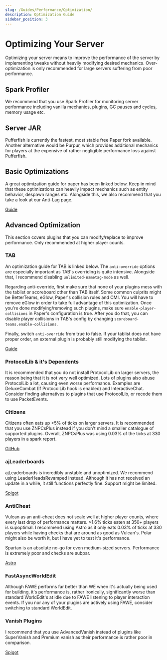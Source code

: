 ```yaml
---
slug: /Guides/Performance/Optimization/
description: Optimization Guide
sidebar_position: 3
---
```


# Optimizing Your Server
Optimizing your server means to improve the performance of the server by implementing tweaks without heavily modifying desired mechanics. Over-optimization is only recommended for large servers suffering from poor performance.

## Spark Profiler
We recommend that you use Spark Profiler for monitoring server performance including vanilla mechanics, plugins, GC pauses and cycles, memory usage etc.

## Server JAR
Pufferfish is currently the fastest, most stable free Paper fork available. Another alternative would be Purpur, which provides additional mechanics for players at the expensive of rather negligible performance loss against Pufferfish.

## Basic Optimizations
A great optimization guide for paper has been linked below. Keep in mind that these optimizations can heavily impact mechanics such as entity behavior, despawn ranges etc. Alongside this, we also recommend that you take a look at our Anti-Lag page.
<div>
<a class="button button--outline button--primary" href="https://paper-chan.moe/paper-optimization/">Guide</a>
</div>

## Advanced Optimization
This section covers plugins that you can modify/replace to improve performance. Only recommended at higher player counts.

### TAB
An optimization guide for TAB is linked below. The `anti-override` options are especially important as TAB's overriding is quite intensive. Alongside that, I recommend disabling `unlimited-nametag-mode` as well.

Regarding anti-override, first make sure that none of your plugins mess with the tablist or scoreboard other than TAB itself. Some common culprits might be BetterTeams, eGlow, Paper's collision rules and CMI. You will have to remove eGlow in order to take full advantage of this optimization. Once you're done modifying/removing such plugins, make sure `enable-player-collisions` in Paper's configuration is true. After you do that, you can disable player collisions in TAB's config by changing `scoreboard-teams.enable-collisions`.

Finally, switch `anti-override` from true to false. If your tablist does not have proper order, an external plugin is probably still modifying the tablist.
<div>
<a class="button button--outline button--primary" href="https://github.com/NEZNAMY/TAB/wiki/Optimizing-the-plugin">Guide</a>
</div>

### ProtocolLib & it's Dependents
It is recommended that you do not install ProtocolLib on larger servers, the reason being that it is not very well optimized. Lots of plugins also abuse ProtocolLib a lot, causing even worse performance. Examples are DeluxeCombat (If ProtocolLib hook is enabled) and InteractiveChat. Consider finding alternatives to plugins that use ProtocolLib, or recode them to use PacketEvents.

### Citizens
Citizens often eats up >5% of ticks on larger servers. It is recommended that you use ZNPCsPlus instead if you don't mind a smaller catalogue of supported plugins. Overall, ZNPCsPlus was using 0.03% of the ticks at 330 players in a spark report.

<div>
<a class="button button--outline button--primary" href="https://github.com/Pyrbu/ZNPCsPlus/tree/2.X">GitHub</a>
</div>

### ajLeaderboards
ajLeaderboards is incredibly unstable and unoptimized. We recommend using LeaderHeadsRevamped instead. Although it has not received an update in a while, it still functions perfectly fine. Support might be limited.

<div>
<a class="button button--outline button--primary" href="https://www.spigotmc.org/resources/leaderheads.2079/">Spigot</a>
</div>

### AntiCheat
Vulcan as an anti-cheat does not scale well at higher player counts, where every last drop of performance matters. >1.6% ticks eaten at 350+ players is supoptimal. I recommend using Astro as it only eats 0.03% of ticks at 330 players while having checks that are around as good as Vulcan's. Polar might also be worth it, but I have yet to test it's performance.

Spartan is an absolute no-go for even medium-sized servers. Performance is extremely poor and checks are subpar.
<div>
<a class="button button--outline button--primary" href="https://astroac.cc/">Astro</a>
</div>

### FastAsyncWorldEdit
Although FAWE performs far better than WE when it's actually being used for building, it's performance is, rather ironically, significantly worse than standard WorldEdit's at idle due to FAWE listening to player interaction events. If you nor any of your plugins are actively using FAWE, consider switching to standard WorldEdit.

### Vanish Plugins
I recommend that you use AdvancedVanish instead of plugins like SuperVanish and Premium vanish as their performance is rather poor in comparison.

<div>
<a class="button button--outline button--primary" href="https://www.spigotmc.org/resources/advancedvanish.86036/">Spigot</a>
</div>
